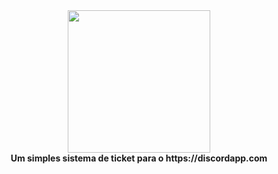 <div align="center">
  <img src="https://images.emojiterra.com/google/android-pie/512px/1f39f.png" width="228"><br>
  <b>Um simples sistema de ticket para o https://discordapp.com</b>
</div>
